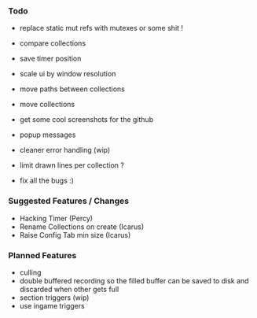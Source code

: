 ### Todo

- replace static mut refs with mutexes or some shit !
- compare collections

- save timer position
- scale ui by window resolution
- move paths between collections
- move collections
- get some cool screenshots for the github
- popup messages
- cleaner error handling (wip)
- limit drawn lines per collection ?
- fix all the bugs :)

### Suggested Features / Changes

- Hacking Timer (Percy)
- Rename Collections on create (Icarus)
- Raise Config Tab min size (Icarus)

### Planned Features

- culling
- double buffered recording so the filled buffer can be saved to disk and discarded when other gets full
- section triggers (wip)
- use ingame triggers